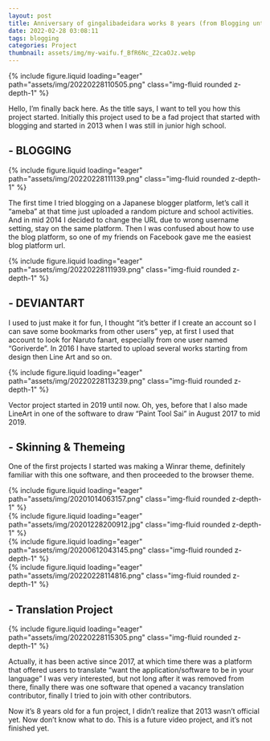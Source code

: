 ```yaml
---
layout: post
title: Anniversary of gingalibadeidara works 8 years (from Blogging until Translations Project) (English)
date: 2022-02-28 03:08:11
tags: blogging
categories: Project
thumbnail: assets/img/my-waifu.f_BfR6Nc_Z2caOJz.webp
---
```


<div class="row mt-3">
    <div class="col-sm mt-3 mt-md-0">
        {% include figure.liquid loading="eager" path="assets/img/20220228110505.png" class="img-fluid rounded z-depth-1" %}
    </div>
</div>

Hello, I’m finally back here. As the title says, I want to tell you how this project started. Initially this project used to be a fad project that started with blogging and started in 2013 when I was still in junior high school.

## - BLOGGING ##

<div class="row mt-3">
    <div class="col-sm mt-3 mt-md-0">
        {% include figure.liquid loading="eager" path="assets/img/20220228111139.png" class="img-fluid rounded z-depth-1" %}
    </div>
</div>

The first time I tried blogging on a Japanese blogger platform, let’s call it “ameba” at that time just uploaded a random picture and school activities. And in mid 2014 I decided to change the URL due to wrong username setting, stay on the same platform. Then I was confused about how to use the blog platform, so one of my friends on Facebook gave me the easiest blog platform url.

<div class="row mt-3">
    <div class="col-sm mt-3 mt-md-0">
        {% include figure.liquid loading="eager" path="assets/img/20220228111939.png" class="img-fluid rounded z-depth-1" %}
    </div>
</div>

## - DEVIANTART ##

I used to just make it for fun, I thought “it’s better if I create an account so I can save some bookmarks from other users” yep, at first I used that account to look for Naruto fanart, especially from one user named “Goriverde”. In 2016 I have started to upload several works starting from design then Line Art and so on.

<div class="row mt-3">
    <div class="col-sm mt-3 mt-md-0">
        {% include figure.liquid loading="eager" path="assets/img/20220228113239.png" class="img-fluid rounded z-depth-1" %}
    </div>
</div>

Vector project started in 2019 until now. Oh, yes, before that I also made LineArt in one of the software to draw “Paint Tool Sai” in August 2017 to mid 2019.

## - Skinning & Themeing ##
One of the first projects I started was making a Winrar theme, definitely familiar with this one software, and then proceeded to the browser theme.

<div class="row mt-3">
    <div class="col-sm mt-3 mt-md-0">
        {% include figure.liquid loading="eager" path="assets/img/20201014063157.png" class="img-fluid rounded z-depth-1" %}
    </div>
</div>

<div class="row mt-3">
    <div class="col-sm mt-3 mt-md-0">
        {% include figure.liquid loading="eager" path="assets/img/20201228200912.jpg" class="img-fluid rounded z-depth-1" %}
    </div>
</div>

<div class="row mt-3">
    <div class="col-sm mt-3 mt-md-0">
        {% include figure.liquid loading="eager" path="assets/img/20200612043145.png" class="img-fluid rounded z-depth-1" %}
    </div>
</div>

<div class="row mt-3">
    <div class="col-sm mt-3 mt-md-0">
        {% include figure.liquid loading="eager" path="assets/img/20220228114816.png" class="img-fluid rounded z-depth-1" %}
    </div>
</div>

## - Translation Project ##

<div class="row mt-3">
    <div class="col-sm mt-3 mt-md-0">
        {% include figure.liquid loading="eager" path="assets/img/20220228115305.png" class="img-fluid rounded z-depth-1" %}
    </div>
</div>

Actually, it has been active since 2017, at which time there was a platform that offered users to translate “want the application/software to be in your language” I was very interested, but not long after it was removed from there, finally there was one software that opened a vacancy translation contributor, finally I tried to join with other contributors.

Now it’s 8 years old for a fun project, I didn’t realize that 2013 wasn’t official yet. Now don’t know what to do. This is a future video project, and it’s not finished yet.

